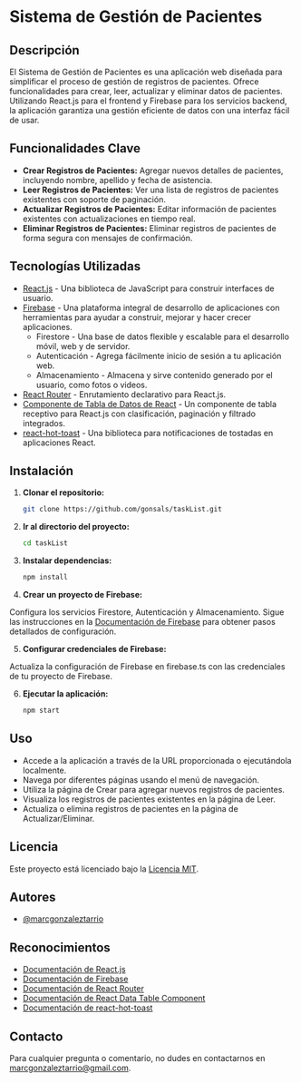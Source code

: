 # Sistema de Gestión de Pacientes

## Descripción

El Sistema de Gestión de Pacientes es una aplicación web diseñada para simplificar el proceso de gestión de registros de pacientes. Ofrece funcionalidades para crear, leer, actualizar y eliminar datos de pacientes. Utilizando React.js para el frontend y Firebase para los servicios backend, la aplicación garantiza una gestión eficiente de datos con una interfaz fácil de usar.

## Funcionalidades Clave

- **Crear Registros de Pacientes:** Agregar nuevos detalles de pacientes, incluyendo nombre, apellido y fecha de asistencia.
- **Leer Registros de Pacientes:** Ver una lista de registros de pacientes existentes con soporte de paginación.
- **Actualizar Registros de Pacientes:** Editar información de pacientes existentes con actualizaciones en tiempo real.
- **Eliminar Registros de Pacientes:** Eliminar registros de pacientes de forma segura con mensajes de confirmación.

## Tecnologías Utilizadas

- [React.js](https://reactjs.org/) - Una biblioteca de JavaScript para construir interfaces de usuario.
- [Firebase](https://firebase.google.com/) - Una plataforma integral de desarrollo de aplicaciones con herramientas para ayudar a construir, mejorar y hacer crecer aplicaciones.
  - Firestore - Una base de datos flexible y escalable para el desarrollo móvil, web y de servidor.
  - Autenticación - Agrega fácilmente inicio de sesión a tu aplicación web.
  - Almacenamiento - Almacena y sirve contenido generado por el usuario, como fotos o videos.
- [React Router](https://reactrouter.com/) - Enrutamiento declarativo para React.js.
- [Componente de Tabla de Datos de React](https://github.com/jbetancur/react-data-table-component) - Un componente de tabla receptivo para React.js con clasificación, paginación y filtrado integrados.
- [react-hot-toast](https://react-hot-toast.com/) - Una biblioteca para notificaciones de tostadas en aplicaciones React.

## Instalación

1. **Clonar el repositorio:** 
   ```bash
   git clone https://github.com/gonsals/taskList.git

2. **Ir al directorio del proyecto:**
    ```bash
    cd taskList
3. **Instalar dependencias:**
    ```bash
    npm install

4. **Crear un proyecto de Firebase:**

Configura los servicios Firestore, Autenticación y Almacenamiento. Sigue las instrucciones en la [Documentación de Firebase](https://firebase.google.com/docs) para obtener pasos detallados de configuración.

5. **Configurar credenciales de Firebase:**

Actualiza la configuración de Firebase en firebase.ts con las credenciales de tu proyecto de Firebase.

6. **Ejecutar la aplicación:**
    ```bash
    npm start


## Uso

- Accede a la aplicación a través de la URL proporcionada o ejecutándola localmente.
- Navega por diferentes páginas usando el menú de navegación.
- Utiliza la página de Crear para agregar nuevos registros de pacientes.
- Visualiza los registros de pacientes existentes en la página de Leer.
- Actualiza o elimina registros de pacientes en la página de Actualizar/Eliminar.

## Licencia

Este proyecto está licenciado bajo la [Licencia MIT](https://choosealicense.com/licenses/mit/).

## Autores

- [@marcgonzaleztarrio](https://www.github.com/marcgonzaleztarrio)

## Reconocimientos

- [Documentación de React.js](https://reactjs.org/)
- [Documentación de Firebase](https://firebase.google.com/docs)
- [Documentación de React Router](https://reactrouter.com/)
- [Documentación de React Data Table Component](https://github.com/jbetancur/react-data-table-component)
- [Documentación de react-hot-toast](https://react-hot-toast.com/)

## Contacto

Para cualquier pregunta o comentario, no dudes en contactarnos en marcgonzaleztarrio@gmail.com.
